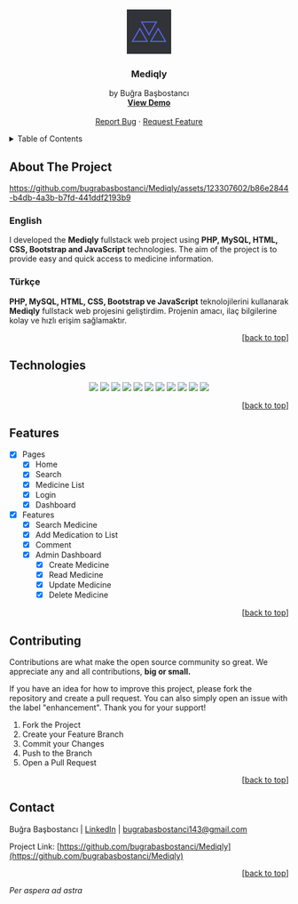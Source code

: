 <a name="readme-top"></a>

<!-- PROJECT LOGO -->
<br />
<div align="center">
  <a href="#">
    <img src="/mediqly.png" alt="Logo" width="80" height="80">
  </a>

  <h3 align="center">Mediqly</h3>
 <p align="center">
    by Buğra Başbostancı
    <br />
    <a href="link"><strong>View Demo</strong></a>
    <br />
    <br />
    <a href="link">Report Bug</a>
    ·
    <a href="link">Request Feature</a>
  </p>
</div>

<details>
  <summary>Table of Contents</summary>
  <ol>
    <li>
      <a href="#about-the-project">About The Project</a>
      <ul>
        <li><a href="#technologies">Technologies</a></li>
        <li><a href="#features">Features</a></li>
      </ul>
    </li>
    <li>
      <a href="#getting-started">Getting Started</a>
    </li>
    <li><a href="#contributing">Contributing</a></li>
    <li><a href="#contact">Contact</a></li>
  </ol>
</details>

## About The Project

https://github.com/bugrabasbostanci/Mediqly/assets/123307602/b86e2844-b4db-4a3b-b7fd-441ddf2193b9

### English

I developed the **Mediqly** fullstack web project using **PHP, MySQL, HTML, CSS, **Bootstrap** and JavaScript** technologies. The aim of the project is to provide easy and quick access to medicine information.

### Türkçe

**PHP, MySQL, HTML, CSS, **Bootstrap** ve JavaScript** teknolojilerini kullanarak **Mediqly** fullstack web projesini geliştirdim. Projenin amacı, ilaç bilgilerine kolay ve hızlı erişim sağlamaktır.

<p align="right">[<a href="#readme-top">back to top</a>]</p>

## Technologies

<p align="center">
  <a><img src="https://img.shields.io/badge/php-%23777BB4.svg?style=for-the-badge&logo=php&logoColor=white"/></a>
  <a><img src="https://img.shields.io/badge/mysql-%2300f.svg?style=for-the-badge&logo=mysql&logoColor=white"/></a>
  <a><img src="https://img.shields.io/badge/html5-%23E34F26.svg?style=for-the-badge&logo=html5&logoColor=white"/></a>
  <a><img src="https://img.shields.io/badge/css3-%231572B6.svg?style=for-the-badge&logo=css3&logoColor=white"/></a>
  <a><img src="https://img.shields.io/badge/bootstrap-%238511FA.svg?style=for-the-badge&logo=bootstrap&logoColor=white"/></a>
  <a><img src="https://img.shields.io/badge/javascript-%23323330.svg?style=for-the-badge&logo=javascript&logoColor=%23F7DF1E"/></a>
  <a><img src="https://img.shields.io/badge/git-%23F05033.svg?style=for-the-badge&logo=git&logoColor=white"/></a>
  <a><img src="https://img.shields.io/badge/github-%23121011.svg?style=for-the-badge&logo=github&logoColor=white"/></a>
  <a><img src="https://img.shields.io/badge/markdown-%23000000.svg?style=for-the-badge&logo=markdown&logoColor=white"/></a>
  <a><img src="https://img.shields.io/badge/Visual%20Studio%20Code-0078d7.svg?style=for-the-badge&logo=visual-studio-code&logoColor=white"/></a>
  <a><img src="https://img.shields.io/badge/vercel-%23000000.svg?style=for-the-badge&logo=vercel&logoColor=white"/></a>

</p>

<p align="right">[<a href="#readme-top">back to top</a>]</p>

<!-- Features -->

## Features

- [x] Pages
  - [x] Home
  - [x] Search
  - [x] Medicine List
  - [x] Login
  - [x] Dashboard
- [x] Features
  - [x] Search Medicine
  - [x] Add Medication to List
  - [x] Comment
  - [x] Admin Dashboard
    - [x] Create Medicine
    - [x] Read Medicine
    - [x] Update Medicine
    - [x] Delete Medicine

<p align="right">[<a href="#readme-top">back to top</a>]</p>

<!-- GETTING STARTED  ??ÇALIŞMIYOR -->

<!--
## Getting Started

To get a local copy up and running follow these simple example steps.

### Installation 

_Below is an example of how you can installing and setting up your app._

1. Install **XAMPP**.

2. Open **XAMPP Control panel** and start **Apache** and **MySQL**.

3. Clone the repo
   ```sh
   git clone https://github.com/bugrabasbostanci/Mediqly
   ```
4. Put the files in files in **C:\xampp\htdocs** folder

5. Click the **MySQL Admin button** in the XAMPP Control panel and go to the **PhpMyAdmin page**

6. Create a database named **"medicinedb"**

7. Click on the **import** button and import the files in the **"db"** folder in the project files

8. After importing successfully open any browser and type **"http://localhost/Mediqly/index.php"**

9. You can login with admin and user type:

```
username:admin password:1234
username:user password:abcd
```

<p align="right">(<a href="#readme-top">back to top</a>)</p 
-->

<!-- CONTRIBUTING -->

## Contributing

Contributions are what make the open source community so great. We appreciate any and all contributions, **big or small.**

If you have an idea for how to improve this project, please fork the repository and create a pull request. You can also simply open an issue with the label "enhancement". Thank you for your support!

1. Fork the Project
2. Create your Feature Branch
3. Commit your Changes
4. Push to the Branch
5. Open a Pull Request

<p align="right">[<a href="#readme-top">back to top</a>]</p>

<!-- CONTACT -->

## Contact

Buğra Başbostancı | [LinkedIn](https://www.linkedin.com/in/bugrabasbostanci/) | bugrabasbostanci143@gmail.com

Project Link: [https://github.com/bugrabasbostanci/Mediqly](https://github.com/bugrabasbostanci/Mediqly)

<p align="right">[<a href="#readme-top">back to top</a>]</p>

<!-- GRINDING -->

_Per aspera ad astra_
